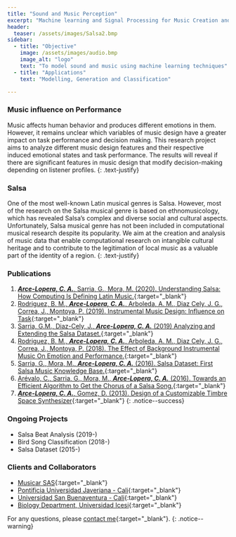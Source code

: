 ```yaml
---
title: "Sound and Music Perception"
excerpt: "Machine learning and Signal Processing for Music Creation and Understanding"
header:
  teaser: /assets/images/Salsa2.bmp
sidebar:
  - title: "Objective"
    image: /assets/images/audio.bmp
    image_alt: "logo"
    text: "To model sound and music using machine learning techniques"
  - title: "Applications"
    text: "Modelling, Generation and Classification"

---
```

### Music influence on Performance
Music affects human behavior and produces different emotions in them. However, it remains unclear which 
variables of music design have a greater impact on task performance and decision making.
This research project aims to analyze different music design features and their respective induced emotional 
states and task performance. The results will reveal if there are significant features in music design that modify 
decision-making depending on listener profiles.
{: .text-justify}

### Salsa
One of the most well-known Latin musical genres is Salsa. However, most of the research on the Salsa musical 
genre is based on ethnomusicology, which has revealed Salsa’s complex and diverse social and cultural aspects.
Unfortunately, Salsa musical genre has not been included in computational musical research despite its popularity.
We aim at the creation and analysis of music data that enable computational research on intangible cultural heritage 
and to contribute to the legitimation of local music as a valuable part of the identity of a region.
{: .text-justify}

### Publications
1.	[***Arce-Lopera, C. A.***, Sarria, G., Mora, M. (2020). Understanding Salsa: How Computing Is Defining Latin Music.](https://doi.org/10.1145/3416967){:target="_blank"}
2.  [Rodriguez, B. M., ***Arce-Lopera, C. A.***, Arboleda, A. M., Diaz Cely, J. G., Correa, J., Montoya, P. (2019). Instrumental Music Design: Influence on Task](https://doi.org/10.4018/978-1-5225-9069-9.ch015){:target="_blank"}
3.  [Sarria, G.M., Diaz-Cely, J., ***Arce-Lopera, C. A.*** (2019) Analyzing and Extending the Salsa Dataset.](https://doi.org/10.1109/STSIVA.2019.8730229){:target="_blank"}
4.  [Rodriguez, B. M., ***Arce-Lopera, C. A.***, Arboleda, A. M., Diaz Cely, J. G., Correa, J., Montoya, P. (2018). The Effect of Background Instrumental Music On Emotion and Performance.](http://www.iadisportal.org/digital-library/the-effect-of-background-instrumental-music-on-emotion-and-performance){:target="_blank"}
5.	[Sarria, G., Mora, M., ***Arce-Lopera, C. A.*** (2016). Salsa Dataset: First Salsa Music Knowledge Base.](https://doi.org/10.17230/ricercare.2016.5.5){:target="_blank"}
6.  [Arévalo, C., Sarria, G., Mora, M., ***Arce-Lopera, C. A.***  (2016). Towards an Efficient Algorithm to Get the Chorus of a Salsa Song.](https://doi.org/10.1109/ISM.2015.42){:target="_blank"}
7.  [***Arce-Lopera, C. A.***, Gomez, D. (2013). Design of a Customizable Timbre Space Synthesizer](https://scholar.google.com/scholar?q=Gomez%2C%20D.%2C%20Vega%2C%20R.%2C%20Arce-Lopera%2C%20C.%3A%20Design%20of%20a%20customizable%20timbre%20space%20synthesizer.%20In%3A%20Proceedings%20of%20CMMR%202013%2C%20pp.%20817%E2%80%93824%20%282013%29){:target="_blank"}
{: .notice--success}

### Ongoing Projects
- Salsa Beat Analysis (2019-)
- Bird Song Classification (2018-)
- Salsa Dataset (2015-)

### Clients and Collaborators
- [Musicar SAS](https://musicar.com/){:target="_blank"}
- [Pontificia Universidad Javeriana - Cali](https://www.javerianacali.edu.co/){:target="_blank"}
- [Universidad San Buenaventura - Cali](https://www.usbcali.edu.co/){:target="_blank"}
- [Biology Department, Universidad Icesi](https://www.icesi.edu.co/departamentos/departamento-de-ciencias-biologicas/){:target="_blank"}

For any questions, please [contact me](https://forms.gle/63NYpG1siX6E4KGj8){:target="_blank"}.
{: .notice--warning}